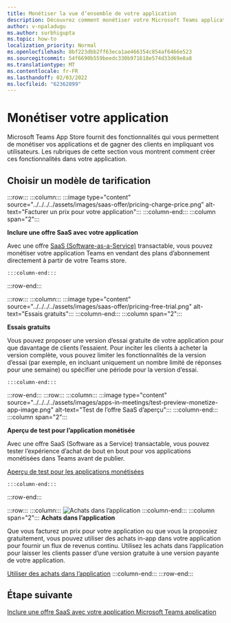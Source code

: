 ```yaml
---
title: Monétiser la vue d’ensemble de votre application
description: Découvrez comment monétiser votre Microsoft Teams application.
author: v-npaladugu
ms.author: surbhigupta
ms.topic: how-to
localization_priority: Normal
ms.openlocfilehash: 8bf223dbb2ff63eca1ae466354c854af6466e523
ms.sourcegitcommit: 54f6690b559beedc330b971618e574d33d69e8a8
ms.translationtype: MT
ms.contentlocale: fr-FR
ms.lasthandoff: 02/03/2022
ms.locfileid: "62362899"
---
```

# <a name="monetize-your-app"></a>Monétiser votre application

Microsoft Teams App Store fournit des fonctionnalités qui vous permettent de monétiser vos applications et de gagner des clients en impliquant vos utilisateurs. Les rubriques de cette section vous montrent comment créer ces fonctionnalités dans votre application.

## <a name="choose-a-pricing-model"></a>Choisir un modèle de tarification

:::row:::
    :::column:::
        :::image type="content" source="../../../../assets/images/saas-offer/pricing-charge-price.png" alt-text="Facturer un prix pour votre application":::
    :::column-end:::
    :::column span="2":::

**Inclure une offre SaaS avec votre application**

Avec une offre [SaaS (Software-as-a-Service)](~/concepts/deploy-and-publish/appsource/prepare/include-saas-offer.md) transactable, vous pouvez monétiser votre application Teams en vendant des plans d’abonnement directement à partir de votre Teams store.

    :::column-end:::
:::row-end:::

:::row:::
    :::column:::
     :::image type="content" source="../../../../assets/images/saas-offer/pricing-free-trial.png" alt-text="Essais gratuits":::
    :::column-end:::
    :::column span="2":::

**Essais gratuits**

Vous pouvez proposer une version d’essai gratuite de votre application pour que davantage de clients l’essaient. Pour inciter les clients à acheter la version complète, vous pouvez limiter les fonctionnalités de la version d’essai (par exemple, en incluant uniquement un nombre limité de réponses pour une semaine) ou spécifier une période pour la version d’essai.

    :::column-end:::
:::row-end:::
:::row:::
    :::column:::
        :::image type="content" source="../../../../assets/images/apps-in-meetings/test-preview-monetize-app-image.png" alt-text="Test de l’offre SaaS d’aperçu":::
    :::column-end:::
    :::column span="2":::

**Aperçu de test pour l’application monétisée**

Avec une offre SaaS (Software as a Service) transactable, vous pouvez tester l’expérience d’achat de bout en bout pour vos applications monétisées dans Teams avant de publier.

[Aperçu de test pour les applications monétisées](Test-preview-for-monetized-apps.md)

    :::column-end:::
:::row-end:::

:::row:::
    :::column:::
        ![Achats dans l’application](~/assets/images/saas-offer/pricing-in-app-purchases.png)
    :::column-end:::
    :::column span="2":::
**Achats dans l’application**

Que vous facturez un prix pour votre application ou que vous la proposiez gratuitement, vous pouvez utiliser des achats in-app dans votre application pour fournir un flux de revenus continu. Utilisez les achats dans l’application pour laisser les clients passer d’une version gratuite à une version payante de votre application.

[Utiliser des achats dans l’application](~/concepts/deploy-and-publish/appsource/prepare/in-app-purchase-flow.md)
    :::column-end:::
:::row-end:::

## <a name="next-step"></a>Étape suivante

[Inclure une offre SaaS avec votre application Microsoft Teams application](~/concepts/deploy-and-publish/appsource/prepare/include-saas-offer.md)